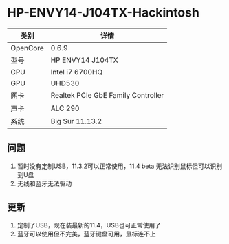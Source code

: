 # HP-ENVY14-J104TX-Hackintosh
|类别|详情|
|----------|----------|
|OpenCore|0.6.9|
|型号|HP ENVY14 J104TX|
|CPU|Intel i7 6700HQ|
|GPU|UHD530|
|网卡|Realtek PCIe GbE Family Controller |
|声卡|ALC 290|
|系统|Big Sur 11.13.2|

## 问题
1. 暂时没有定制USB，11.3.2可以正常使用，11.4 beta 无法识别鼠标但可以识别到U盘
2. 无线和蓝牙无法驱动

## 更新
1. 定制了USB，现在装最新的11.4，USB也可正常使用了
2. 蓝牙可以使用但不完美，蓝牙键盘可用，鼠标连不上
